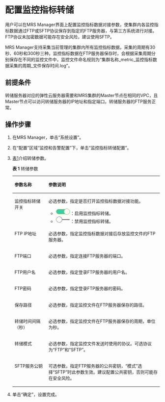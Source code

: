# 配置监控指标转储<a name="ZH-CN_TOPIC_0174499313"></a>

用户可以在MRS Manager界面上配置监控指标数据对接参数，使集群内各监控指标数据通过FTP或SFTP协议保存到指定的FTP服务器，与第三方系统进行对接。FTP协议未加密数据可能存在安全风险，建议使用SFTP。

MRS Manager支持采集当前管理的集群内所有监控指标数据，采集的周期有30秒、60秒和300秒三种。监控指标数据在FTP服务器保存时，会根据采集周期分别保存在不同的监控文件中，监控文件命名规则为“集群名称\_metric\_监控指标数据采集的周期\_文件保存时间.log”。

## 前提条件<a name="zh-cn_topic_0035209602_section2983909112539"></a>

转储服务器对应的弹性云服务器需要和MRS集群的Master节点在相同的VPC，且Master节点可以访问转储服务器的IP地址和指定端口。转储服务器的FTP服务正常。

## 操作步骤<a name="zh-cn_topic_0035209602_section29057994114859"></a>

1.  在MRS Manager，单击“系统设置”。
2.  在“配置”区域“监控和告警配置”下，单击“监控指标转储配置”。
3.  [表1](#zh-cn_topic_0035209602_table50198556114935)介绍转储参数。

    **表 1**  转储参数

    <a name="zh-cn_topic_0035209602_table50198556114935"></a>
    <table><thead align="left"><tr id="zh-cn_topic_0035209602_row43176547114935"><th class="cellrowborder" valign="top" width="23%" id="mcps1.2.3.1.1"><p id="zh-cn_topic_0035209602_p7639382114935"><a name="zh-cn_topic_0035209602_p7639382114935"></a><a name="zh-cn_topic_0035209602_p7639382114935"></a>参数名称</p>
    </th>
    <th class="cellrowborder" valign="top" width="77%" id="mcps1.2.3.1.2"><p id="zh-cn_topic_0035209602_p14810243114935"><a name="zh-cn_topic_0035209602_p14810243114935"></a><a name="zh-cn_topic_0035209602_p14810243114935"></a>参数说明</p>
    </th>
    </tr>
    </thead>
    <tbody><tr id="zh-cn_topic_0035209602_row24177140192429"><td class="cellrowborder" valign="top" width="23%" headers="mcps1.2.3.1.1 "><p id="zh-cn_topic_0035209602_p12191356192429"><a name="zh-cn_topic_0035209602_p12191356192429"></a><a name="zh-cn_topic_0035209602_p12191356192429"></a>监控指标转储开关</p>
    </td>
    <td class="cellrowborder" valign="top" width="77%" headers="mcps1.2.3.1.2 "><p id="zh-cn_topic_0035209602_p47975764192429"><a name="zh-cn_topic_0035209602_p47975764192429"></a><a name="zh-cn_topic_0035209602_p47975764192429"></a>必选参数，指定是否打开监控指标数据对接功能。</p>
    <a name="zh-cn_topic_0035209602_ul39695732171458"></a><a name="zh-cn_topic_0035209602_ul39695732171458"></a><ul id="zh-cn_topic_0035209602_ul39695732171458"><li><a name="zh-cn_topic_0035209602_image11211115118152"></a><a name="zh-cn_topic_0035209602_image11211115118152"></a><span><img id="zh-cn_topic_0035209602_image11211115118152" src="figures/icon_mrs_enable_hec.png"></span>：启用监控指标转储。</li><li><a name="zh-cn_topic_0035209602_image13720054141516"></a><a name="zh-cn_topic_0035209602_image13720054141516"></a><span><img id="zh-cn_topic_0035209602_image13720054141516" src="figures/icon_mrs_disable_hec.png"></span>：禁用监控指标转储。</li></ul>
    </td>
    </tr>
    <tr id="zh-cn_topic_0035209602_row58779024114935"><td class="cellrowborder" valign="top" width="23%" headers="mcps1.2.3.1.1 "><p id="zh-cn_topic_0035209602_p63480485114935"><a name="zh-cn_topic_0035209602_p63480485114935"></a><a name="zh-cn_topic_0035209602_p63480485114935"></a>FTP IP地址</p>
    </td>
    <td class="cellrowborder" valign="top" width="77%" headers="mcps1.2.3.1.2 "><p id="zh-cn_topic_0035209602_p41645675114935"><a name="zh-cn_topic_0035209602_p41645675114935"></a><a name="zh-cn_topic_0035209602_p41645675114935"></a>必选参数，指定监控指标数据对接后存放监控文件的FTP服务器。</p>
    </td>
    </tr>
    <tr id="zh-cn_topic_0035209602_row39266760114935"><td class="cellrowborder" valign="top" width="23%" headers="mcps1.2.3.1.1 "><p id="zh-cn_topic_0035209602_p26490969114935"><a name="zh-cn_topic_0035209602_p26490969114935"></a><a name="zh-cn_topic_0035209602_p26490969114935"></a>FTP端口</p>
    </td>
    <td class="cellrowborder" valign="top" width="77%" headers="mcps1.2.3.1.2 "><p id="zh-cn_topic_0035209602_p65393776114935"><a name="zh-cn_topic_0035209602_p65393776114935"></a><a name="zh-cn_topic_0035209602_p65393776114935"></a>必选参数，指定连接FTP服务器的端口。</p>
    </td>
    </tr>
    <tr id="zh-cn_topic_0035209602_row51673072114935"><td class="cellrowborder" valign="top" width="23%" headers="mcps1.2.3.1.1 "><p id="zh-cn_topic_0035209602_p24769288114935"><a name="zh-cn_topic_0035209602_p24769288114935"></a><a name="zh-cn_topic_0035209602_p24769288114935"></a>FTP用户名</p>
    </td>
    <td class="cellrowborder" valign="top" width="77%" headers="mcps1.2.3.1.2 "><p id="zh-cn_topic_0035209602_p60155288114935"><a name="zh-cn_topic_0035209602_p60155288114935"></a><a name="zh-cn_topic_0035209602_p60155288114935"></a>必选参数，指定登录FTP服务器的用户名。</p>
    </td>
    </tr>
    <tr id="zh-cn_topic_0035209602_row4526685114935"><td class="cellrowborder" valign="top" width="23%" headers="mcps1.2.3.1.1 "><p id="zh-cn_topic_0035209602_p31117205114935"><a name="zh-cn_topic_0035209602_p31117205114935"></a><a name="zh-cn_topic_0035209602_p31117205114935"></a>FTP密码</p>
    </td>
    <td class="cellrowborder" valign="top" width="77%" headers="mcps1.2.3.1.2 "><p id="zh-cn_topic_0035209602_p37465690114935"><a name="zh-cn_topic_0035209602_p37465690114935"></a><a name="zh-cn_topic_0035209602_p37465690114935"></a>必选参数，指定登录FTP服务器的密码。</p>
    </td>
    </tr>
    <tr id="zh-cn_topic_0035209602_row1646892114935"><td class="cellrowborder" valign="top" width="23%" headers="mcps1.2.3.1.1 "><p id="zh-cn_topic_0035209602_p66289455114935"><a name="zh-cn_topic_0035209602_p66289455114935"></a><a name="zh-cn_topic_0035209602_p66289455114935"></a>保存路径</p>
    </td>
    <td class="cellrowborder" valign="top" width="77%" headers="mcps1.2.3.1.2 "><p id="zh-cn_topic_0035209602_p736754114935"><a name="zh-cn_topic_0035209602_p736754114935"></a><a name="zh-cn_topic_0035209602_p736754114935"></a>必选参数，指定监控文件在FTP服务器保存的路径。</p>
    </td>
    </tr>
    <tr id="zh-cn_topic_0035209602_row6630787114935"><td class="cellrowborder" valign="top" width="23%" headers="mcps1.2.3.1.1 "><p id="zh-cn_topic_0035209602_p222857114935"><a name="zh-cn_topic_0035209602_p222857114935"></a><a name="zh-cn_topic_0035209602_p222857114935"></a>转储时间间隔（秒）</p>
    </td>
    <td class="cellrowborder" valign="top" width="77%" headers="mcps1.2.3.1.2 "><p id="zh-cn_topic_0035209602_p18051493114935"><a name="zh-cn_topic_0035209602_p18051493114935"></a><a name="zh-cn_topic_0035209602_p18051493114935"></a>必选参数，指定监控文件在FTP服务器保存的周期，单位为秒。</p>
    </td>
    </tr>
    <tr id="zh-cn_topic_0035209602_row28245709114935"><td class="cellrowborder" valign="top" width="23%" headers="mcps1.2.3.1.1 "><p id="zh-cn_topic_0035209602_p6201122114935"><a name="zh-cn_topic_0035209602_p6201122114935"></a><a name="zh-cn_topic_0035209602_p6201122114935"></a>转储模式</p>
    </td>
    <td class="cellrowborder" valign="top" width="77%" headers="mcps1.2.3.1.2 "><p id="zh-cn_topic_0035209602_p32528896114935"><a name="zh-cn_topic_0035209602_p32528896114935"></a><a name="zh-cn_topic_0035209602_p32528896114935"></a>必选参数，指定监控文件发送时使用的协议。可选协议为“FTP”和“SFTP”。</p>
    </td>
    </tr>
    <tr id="zh-cn_topic_0035209602_row24324609114935"><td class="cellrowborder" valign="top" width="23%" headers="mcps1.2.3.1.1 "><p id="zh-cn_topic_0035209602_p24136318114935"><a name="zh-cn_topic_0035209602_p24136318114935"></a><a name="zh-cn_topic_0035209602_p24136318114935"></a>SFTP服务公钥</p>
    </td>
    <td class="cellrowborder" valign="top" width="77%" headers="mcps1.2.3.1.2 "><p id="zh-cn_topic_0035209602_p8884760114935"><a name="zh-cn_topic_0035209602_p8884760114935"></a><a name="zh-cn_topic_0035209602_p8884760114935"></a>可选参数，指定FTP服务器的公共密钥，“模式”选择“SFTP”时此参数生效。建议配置公共密钥，否则可能存在安全风险。</p>
    </td>
    </tr>
    </tbody>
    </table>

4.  单击“确定”，设置完成。


